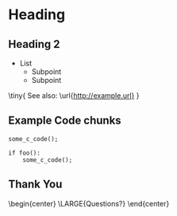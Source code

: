 
# Heading
## Heading 2
* List
    * Subpoint
    * Subpoint


\tiny{
See also: \url{http://example.url} 
}

## Example Code chunks

```{#my_c_chunk_name .c .numberLines}
some_c_code();
```

```{#my_python_chunk_name .python .numberLines}
if foo():
    some_c_code();
```

## Thank You

\begin{center}
\LARGE{Questions?}
\end{center}


